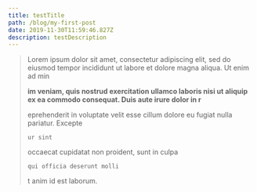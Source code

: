 ```yaml
---
title: testTitle
path: /blog/my-first-post
date: 2019-11-30T11:59:46.827Z
description: testDescription
---
```

> Lorem ipsum dolor sit amet, consectetur adipiscing elit, sed do eiusmod tempor incididunt ut labore et dolore magna aliqua. Ut enim ad min
>
> **im veniam, quis nostrud exercitation ullamco laboris nisi ut aliquip ex ea commodo consequat. Duis aute irure dolor in r**
>
> eprehenderit in voluptate velit esse cillum dolore eu fugiat nulla pariatur. Excepte
>
> `ur sint`
>
>  occaecat cupidatat non proident, sunt in culpa 
>
> `qui officia deserunt molli`
>
> t anim id est laborum.
